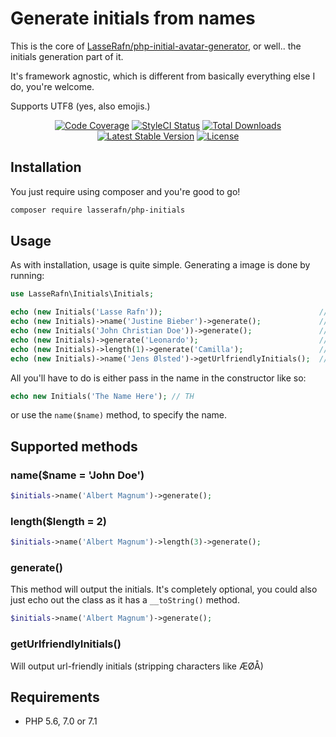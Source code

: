 # Generate initials from names

This is the core of [LasseRafn/php-initial-avatar-generator](http://github.com/LasseRafn/php-initial-avatar-generator), or well.. the initials generation part of it.

It's framework agnostic, which is different from basically everything else I do, you're welcome.

Supports UTF8 (yes, also emojis.)
 
<p align="center"> 
<a href="https://otterwise.app/github/lasserafn/php-initials"><img src="https://img.shields.io/endpoint?url=https://otterwise.app/badge/github/lasserafn/php-initials/7357cbb2-0474-4291-ab99-16073228dccf" alt="Code Coverage"></a>
<a href="https://styleci.io/repos/78973710"><img src="https://styleci.io/repos/78973710/shield?branch=master" alt="StyleCI Status"></a>
<a href="https://packagist.org/packages/LasseRafn/php-initials"><img src="https://img.shields.io/packagist/dt/LasseRafn/php-initials.svg?style=flat-square" alt="Total Downloads"></a>
<a href="https://packagist.org/packages/LasseRafn/php-initials"><img src="https://img.shields.io/packagist/v/LasseRafn/php-initials.svg?style=flat-square" alt="Latest Stable Version"></a>
<a href="https://packagist.org/packages/LasseRafn/php-initials"><img src="https://img.shields.io/packagist/l/LasseRafn/php-initials.svg?style=flat-square" alt="License"></a>
</p>

## Installation

You just require using composer and you're good to go!
```bash
composer require lasserafn/php-initials
```

## Usage

As with installation, usage is quite simple. Generating a image is done by running:

```php
use LasseRafn\Initials\Initials;

echo (new Initials('Lasse Rafn'));                                   // Output: LR
echo (new Initials)->name('Justine Bieber')->generate();             // Output: JB
echo (new Initials('John Christian Doe'))->generate();               // Output: JD
echo (new Initials)->generate('Leonardo');                           // Output: LE
echo (new Initials)->length(1)->generate('Camilla');                 // Output: C
echo (new Initials)->name('Jens Ølsted')->getUrlfriendlyInitials();  // Output: JO
```

All you'll have to do is either pass in the name in the constructor like so:

```php
echo new Initials('The Name Here'); // TH
```

or use the `name($name)` method, to specify the name.


## Supported methods

### name($name = 'John Doe')

```php
$initials->name('Albert Magnum')->generate();
```

### length($length = 2)

```php
$initials->name('Albert Magnum')->length(3)->generate();
```

### generate()

This method will output the initials. It's completely optional, you could also just echo out the class as it has a `__toString()` method.

```php
$initials->name('Albert Magnum')->generate();
```

### getUrlfriendlyInitials()

Will output url-friendly initials (stripping characters like ÆØÅ)

## Requirements
* PHP 5.6, 7.0 or 7.1
